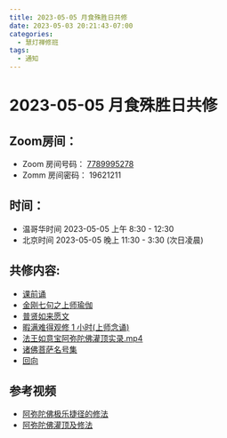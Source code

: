 ```yaml
---
title: 2023-05-05 月食殊胜日共修
date: 2023-05-03 20:21:43-07:00
categories:
  - 慧灯禅修班
tags:
  - 通知
---
```

# 2023-05-05 月食殊胜日共修

## Zoom房间：

-   Zoom 房间号码： [7789995278](https://us02web.zoom.us/j/7789995278?pwd=VjZmbWJFY2k2K0E5RVB2cTNIQmhqUT09)
-   Zomm 房间密码： 19621211

## 时间：

- 温哥华时间 2023-05-05 上午 8:30 - 12:30
- 北京时间 2023-05-05 晚上 11:30 - 3:30 (次日凌晨)

## 共修内容:

- [课前诵](https://f.huidengchanxiu.net/hdv/videos/%E8%AF%BE%E5%89%8D%E5%BF%B5%E8%AF%B5.mp4)
- [金刚七句之上师瑜伽](https://f.huidengchanxiu.net/hdv/videos/%e9%87%91%e5%88%9a%e4%b8%83%e5%8f%a5-%e6%b5%81%e7%95%85%e7%89%88.mp4)
- [普贤如来愿文](https://f.huidengchanxiu.net/hdv/videos/%e6%99%ae%e8%b4%a4%e5%a6%82%e6%9d%a5%e6%84%bf%e6%96%87.mp4)
- [暇满难得观修 1 小时(上师念诵)](https://f.huidengchanxiu.net/hdv/v/4jx/%E6%9A%87%E6%BB%A1%E9%9A%BE%E5%BE%97-%E4%B8%8A%E5%B8%88%E5%BF%B5%E8%AF%B5.mp4)
- [法王如意宝阿弥陀佛灌顶实录.mp4](https://f.huidengchanxiu.net/hdv/v/法王如意宝阿弥陀佛灌顶实录.mp4)
- [诸佛菩萨名号集](https://f.huidengchanxiu.net/hdv/yigui/%e8%af%b8%e4%bd%9b%e8%8f%a9%e8%90%a8%e5%90%8d%e5%8f%b7%e9%9b%86-%e5%bf%b5%e8%af%b5%e4%bb%aa%e8%bd%a8.mp4)
- [回向](https://f.huidengchanxiu.net/hdv/videos/%E5%9B%9E%E5%90%91(2021%E7%89%88).mp4)


## 参考视频
- [阿弥陀佛极乐捷径的修法](https://www.youtube.com/watch?v=uXSWtTpl6so)
- [阿弥陀佛灌顶及修法](https://www.youtube.com/watch?v=_104wnHFF38&t=4238s&ab_channel=%E7%B4%A2%E8%BE%BE%E5%90%89%E5%A0%AA%E5%B8%83)
